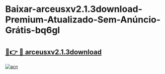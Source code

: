 # Baixar-arceusxv2.1.3download-Premium-Atualizado-Sem-Anúncio-Grátis-bq6gl

# <h2><a href="https://8k4fn7.esa.edu.pl?src=arceusxv2.1.3download&ref=bq6gl">🔗👉 🔴 arceusxv2.1.3download</a></h2>

[![acn](https://github.com/user-attachments/assets/0f9c940e-d8b0-45ae-aac7-cd30a18b3e1c)](https://8k4fn7.esa.edu.pl?src=arceusxv2.1.3download&ref=bq6gl)

